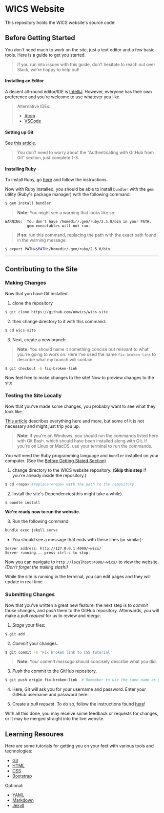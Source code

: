 # WICS Website

This repository holds the WICS website's source code!

## Before Getting Started

You don't need much to work on the site, just a text editor and a few basic tools.
Here is a guide to get you started.  
> If you run into issues with this guide, don't hesitate to reach out over Slack, we're happy to help out!

#### Installing an Editor

A decent all-round editor/IDE is [IntelliJ](https://www.jetbrains.com/idea/download/).
However, everyone has their own preference and you're welcome to use whatever you like.
> Alternative IDEs:
>  *  [Atom](https://atom.io/)
>  *  [VSCode](https://code.visualstudio.com/)
#### Setting up Git

See [this article](https://help.github.com/articles/set-up-git/).  
>You don't need to worry about the "Authenticating with GitHub from Git" section, just complete 1-3.

#### Installing Ruby
To install Ruby, go [here](https://www.ruby-lang.org/en/downloads/) and follow the instructions.  

Now with Ruby installed, you should be able to install `bundler` with the `gem` utility (Ruby's package manager) with the following command:  
```sh
$ gem install bundler
```
>**Note**: You might see a warning that looks like so:
```
WARNING:  You don't have /homedir/.gem/ruby/2.5.0/bin in your PATH,
          gem executables will not run.
```
>**If so**: run this command, replacing the path with the exact path found in the warning message:
```sh
$ export PATH=$PATH:/homedir/.gem/ruby/2.5.0/bin
```


---
## Contributing to the Site

### Making Changes

Now that you have Git installed.
1. clone the repository
```sh
$ git clone https://github.com/umwics/wics-site
```
2. then change directory to it with this command:
```sh
$ cd wics-site
```
3. Next, create a new branch.  
> **Note**: You should name it something concise but relevant to what you're going to work on.
Here I've used the name `fix-broken-link` to describe what my branch will contain.  
```sh
$ git checkout -b fix-broken-link
```



Now feel free to make changes to the site! Now to preview changes to the site.

### Testing the Site Locally

Now that you've made some changes, you probably want to see what they look like.

[This article](https://help.github.com/articles/setting-up-your-github-pages-site-locally-with-jekyll/) describes everything here and more, but some of it is not necessary and might just trip you up.

>**Note**: If you're on Windows, you should run the commands listed here with Git Bash, which should have been installed along with Git.
If you're on Linux or MacOS, use your terminal to run the commands.

You will need the Ruby programming language and `bundler` installed on your computer. (See the [Before Getting Stated Section](#Before-Getting-Started))

1. change directory to the WICS website repository. (**Skip this step** if you're already inside the repository.)
```sh
$ cd <repo> #replace <repo> with the path to the repository.
```

2. Install the site's Dependencies(this might take a while).
```sh
$ bundle install
```  

**We're ready now to run the website.**

3. Run the following command:
```sh
bundle exec jekyll serve
```
* You should see a message that ends with these lines (or similar):
```
Server address: http://127.0.0.1:4000/~wics/
Server running... press ctrl-c to stop.
```

Now you can navigate to `http://localhost:4000/~wics/` to view the  website. _(Don't forget the trailing slash!)_

While the site is running in the terminal, you can edit pages and they will update in real time.

### Submitting Changes

Now that you've written a great new feature, the next step is to *commit* those changes, and *push* them to the GitHub repository.
Afterwards, you will make a *pull request* for us to review and *merge*.

1. *Stage* your files:
```sh
$ git add .
```

2. *Commit* your changes.
```sh
$ git commit -m 'Fix broken link to CSS tutorial'
```
>**Note**: Your *commit message* should concisely describe what you did.



3. *Push* the commit to the GitHub repository.
```sh
$ git push origin fix-broken-link  # Remember to use the same name as your own branch!
```

4. Here, Git will ask you for your username and password.
Enter your GitHub username and password here.

5. Create a *pull request*.
To do so, follow the instructions found [here](https://help.github.com/articles/creating-a-pull-request/)!

With all this done, you may receive some feedback or requests for changes, or it may be merged straight into the live website.

## Learning Resoures

Here are some tutorials for getting you on your feet with various tools and technologies:

* [Git](https://try.github.io/levels/1/challenges/1)
* [HTML](https://www.w3schools.com/html/html_intro.asp)
* [CSS](https://www.w3schools.com/css/css_intro.asp)
* [Bootstrap](https://www.w3schools.com/bootstrap/bootstrap_get_started.asp)

Optional:
* [YAML](https://gettaurus.org/docs/YAMLTutorial/)
* [Markdown](https://www.markdowntutorial.com/)
* [Jekyll](https://www.youtube.com/watch?v=T1itpPvFWHI&list=PLLAZ4kZ9dFpOPV5C5Ay0pHaa0RJFhcmcB)

